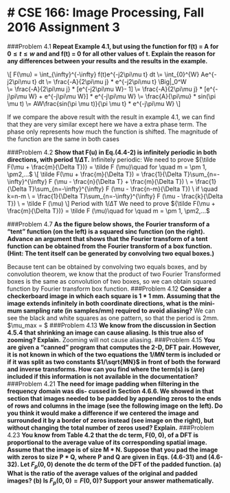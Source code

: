 # # CSE 166: Image Processing, Fall 2016 Assignment 3

###Problem 4.1
**Repeat Example 4.1, but using the function for f(t) = A for $0 \leq t \leq w$ and and f(t) = 0 for all other values of t. Explain the reason for any differences between your results and the results in the example.**




\\[
    F(\mu) = \int_{\infty}^{-\infty} f(t)e^{-j2\pi\mu t} dt
    \\= \int_{0}^{W} Ae^{-j2\pi\mu t} dt
    \\= \frac{-A}{2\pi\mu j} * e^{-j2\pi\mu t} \Big|_0^W \
    \\= \frac{-A}{2\pi\mu j} * [e^{-j2\pi\mu W}- 1]
    \\= \frac{-A}{2\pi\mu j} * [e^{-j\pi\mu W} + e^{-j\pi\mu W}] * e^{-j\pi\mu W}
    \\= \frac{A}{\pi\mu} * sin(\pi \mu t)
    \\= AW\frac{sin(\pi \mu t)}{\pi \mu t} * e^{-j\pi\mu W}
\\]

If we compare the above result with the result in example 4.1, we can find that they are very similar except here we have a extra phase term. The phase only represents how much the function is shifted. The magnitude of the function are the same in both cases


###Problem 4.2
**Show that F(u) in Eq.(4.4-2) is infinitely periodic in both directions, with period 1/$\Delta$T.**
Infinitely periodic:
We need to prove ${\tilde F(\mu + \frac{m}{\Delta T})} = \tilde F (\mu)\quad for \quad m = \pm 1, \pm2,...$
\\[
	\tilde F(\mu + \frac{m}{\Delta T}) = \frac{1}{\Delta T}\sum_{n=-\infty}^{\infty} F (\mu - \frac{n}{\Delta T} + \frac{m}{\Delta T})
	\\ = \frac{1}{\Delta T}\sum_{n=-\infty}^{\infty} F (\mu - \frac{n-m}{\Delta T})
	\\ if \quad k=n-m
	\\ = \frac{1}{\Delta T}\sum_{n=-\infty}^{\infty} F (\mu - \frac{k}{\Delta T})
	\\ = \tilde F (\mu)
\\]
Period with 1/$\Delta$T
We need to prove ${\tilde F(\mu + \frac{m}{\Delta T})} = \tilde F (\mu)\quad for \quad m = \pm 1, \pm2,...$


###Problem 4.7
**As the figure below shows, the Fourier transform of a “tent” function (on the left) is a squared sinc function (on the right). Advance an argument that shows that the Fourier transform of a tent function can be obtained from the Fourier transform of a box function. (Hint: The tent itself can be generated by convolving two equal boxes.)**

Because tent can be obtained by convolving two equals boxes, and by convolution theorem, we know that the product of two Fourier Transformed boxes is the same as convolution of two boxes, so we can obtain squared function by Fourier transform box function.
###Problem 4.12
**Consider a checkerboard image in which each square is 1 * 1 mm. Assuming that the image extends infinitely in both coordinate directions, what is the mini- mum sampling rate (in samples/mm) required to avoid aliasing?**
We can see the black and white squares as one pattern, so that the period is 2mm. $\mu_max = \$
###Problem 4.13
**We know from the discussion in Section 4.5.4 that shrinking an image can cause aliasing. Is this true also of zooming? Explain.**
Zooming will not cause aliasing.
###Problem 4.15
**You are given a “canned” program that computes the 2-D, DFT pair. However, it is not known in which of the two equations the $1/MN$ term is included or if it was split as two constants $1/\sqrt{MN}$ in front of both the forward and inverse transforms. How can you find where the term(s) is (are) included if this information is not available in the documentation?**
###Problem 4.21
**The need for image padding when filtering in the frequency domain was dis- cussed in Section 4.6.6. We showed in that section that images needed to be padded by appending zeros to the ends of rows and columns in the image (see the following image on the left). Do you think it would make a difference if we centered the image and surrounded it by a border of zeros instead (see image on the right), but without changing the total number of zeros used? Explain.**
###Problem 4.23
**You know from Table 4.2 that the dc term, F(0, 0), of a DFT is proportional to the average value of its corresponding spatial image. Assume that the image is of size M * N. Suppose that you pad the image with zeros to size P * Q, where P and Q are given in Eqs. (4.6-31) and (4.6-32). Let $F_p (0, 0)$ denote the dc term of the DFT of the padded function. 
(a) What is the ratio of the average values of the original and padded images? 
(b) Is $F_p(0, 0) = F(0, 0)$? Support your answer mathematically.**








